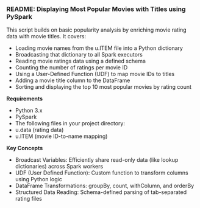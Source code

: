 ### README: Displaying Most Popular Movies with Titles using PySpark



This script builds on basic popularity analysis by enriching movie rating data with movie titles. It covers:



* Loading movie names from the u.ITEM file into a Python dictionary
* Broadcasting that dictionary to all Spark executors
* Reading movie ratings data using a defined schema
* Counting the number of ratings per movie ID
* Using a User-Defined Function (UDF) to map movie IDs to titles
* Adding a movie title column to the DataFrame
* Sorting and displaying the top 10 most popular movies by rating count



**Requirements**



* Python 3.x
* PySpark
* The following files in your project directory:
* u.data (rating data)
* u.ITEM (movie ID-to-name mapping)



**Key Concepts**



* Broadcast Variables: Efficiently share read-only data (like lookup dictionaries) across Spark workers
* UDF (User Defined Function): Custom function to transform columns using Python logic
* DataFrame Transformations: groupBy, count, withColumn, and orderBy
* Structured Data Reading: Schema-defined parsing of tab-separated rating files

